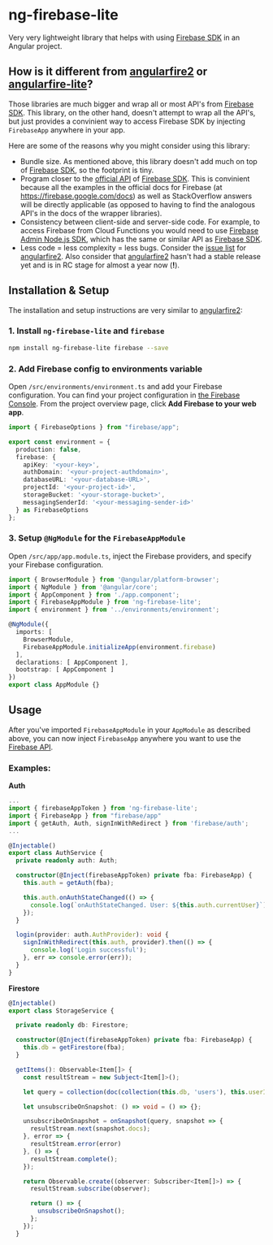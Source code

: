 # ng-firebase-lite
Very very lightweight library that helps with using [Firebase SDK](https://www.npmjs.com/package/firebase) in an Angular project.

## How is it different from [angularfire2](https://github.com/angular/angularfire2) or [angularfire-lite](https://github.com/hamedbaatour/angularfire-lite)?
Those libraries are much bigger and wrap all or most API's from [Firebase SDK](https://www.npmjs.com/package/firebase). This library, on the other hand, doesn't attempt to wrap all the API's, but just provides
a convinient way to access Firebase SDK by injecting `FirebaseApp` anywhere in your app. 

Here are some of the reasons why you might consider using this library:
- Bundle size. As mentioned above, this library doesn't add much on top of [Firebase SDK](https://www.npmjs.com/package/firebase), so the footprint is tiny. 
- Program closer to the [official API](https://firebase.google.com/docs/web/setup) of [Firebase SDK](https://www.npmjs.com/package/firebase). This is convinient because all the examples in the official docs for Firebase (at https://firebase.google.com/docs) as well as StackOverflow answers will be directly applicable (as opposed to having to find the analogous API's in the docs of the wrapper libraries).
- Consistency between client-side and server-side code. For example, to access Firebase from Cloud Functions you would need to use [Firebase Admin Node.js SDK](https://firebase.google.com/docs/admin/setup/), which has the same or similar API as [Firebase SDK](https://www.npmjs.com/package/firebase).
- Less code = less complexity = less bugs. Consider the [issue list](https://github.com/angular/angularfire2/issues) for [angularfire2](https://github.com/angular/angularfire2). Also consider that [angularfire2](https://github.com/angular/angularfire2) hasn't had a stable release yet and is in RC stage for almost a year now (**!**).

## Installation & Setup
The installation and setup instructions are very similar to [angularfire2](https://github.com/angular/angularfire2/blob/master/docs/install-and-setup.md):

### 1. Install `ng-firebase-lite` and `firebase`
```bash
npm install ng-firebase-lite firebase --save
```

### 2. Add Firebase config to environments variable
Open `/src/environments/environment.ts` and add your Firebase configuration. You can find your project configuration in [the Firebase Console](https://console.firebase.google.com). From the project overview page, click **Add Firebase to your web app**.

```ts
import { FirebaseOptions } from "firebase/app";

export const environment = {
  production: false,
  firebase: {
    apiKey: '<your-key>',
    authDomain: '<your-project-authdomain>',
    databaseURL: '<your-database-URL>',
    projectId: '<your-project-id>',
    storageBucket: '<your-storage-bucket>',
    messagingSenderId: '<your-messaging-sender-id>'
  } as FirebaseOptions
};
```

### 3. Setup `@NgModule` for the `FirebaseAppModule`
Open `/src/app/app.module.ts`, inject the Firebase providers, and specify your Firebase configuration.

```ts
import { BrowserModule } from '@angular/platform-browser';
import { NgModule } from '@angular/core';
import { AppComponent } from './app.component';
import { FirebaseAppModule } from 'ng-firebase-lite';
import { environment } from '../environments/environment';

@NgModule({
  imports: [
    BrowserModule,
    FirebaseAppModule.initializeApp(environment.firebase)
  ],
  declarations: [ AppComponent ],
  bootstrap: [ AppComponent ]
})
export class AppModule {}
```

## Usage
After you've imported `FirebaseAppModule` in your `AppModule` as described above, you can now inject `FirebaseApp` anywhere you want to use the [Firebase API](https://firebase.google.com/docs/reference/js/). 

### Examples:
**Auth**
```ts
...
import { firebaseAppToken } from 'ng-firebase-lite';
import { FirebaseApp } from "firebase/app"
import { getAuth, Auth, signInWithRedirect } from 'firebase/auth';
...

@Injectable()
export class AuthService {
  private readonly auth: Auth;

  constructor(@Inject(firebaseAppToken) private fba: FirebaseApp) {
    this.auth = getAuth(fba);

    this.auth.onAuthStateChanged(() => {
      console.log(`onAuthStateChanged. User: ${this.auth.currentUser}`);
    });
  }

  login(provider: auth.AuthProvider): void {
    signInWithRedirect(this.auth, provider).then(() => {
      console.log('Login successful');
    }, err => console.error(err));
  }
}
```
**Firestore**
```ts
@Injectable()
export class StorageService {

  private readonly db: Firestore;

  constructor(@Inject(firebaseAppToken) private fba: FirebaseApp) {
    this.db = getFirestore(fba);
  }

  getItems(): Observable<Item[]> {
    const resultStream = new Subject<Item[]>();

    let query = collection(doc(collection(this.db, 'users'), this.userId), 'my-collection'));

    let unsubscribeOnSnapshot: () => void = () => {};

    unsubscribeOnSnapshot = onSnapshot(query, snapshot => {
      resultStream.next(snapshot.docs);
    }, error => {
      resultStream.error(error)
    }, () => {
      resultStream.complete();
    });

    return Observable.create((observer: Subscriber<Item[]>) => {
      resultStream.subscribe(observer);

      return () => {
        unsubscribeOnSnapshot();
      };
    });
  }
```